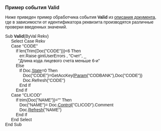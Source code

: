 ﻿<html>
<head>
<title>Valid</title>
</head>

<body>

<p><font size="3" face="Arial"><strong>Пример события Valid</strong></font></p>

<p><font face="Arial">Ниже приведен пример обработчика события <strong>
Valid</strong> из <a
href="../Defs/doc.html">описания документа</a>, где в зависимости от 
идентификатора реквизита производятся различные проверки введенных значений.<br>
</font></p>

<p><font face="Arial">Sub <strong>Valid</strong>(ByVal Rekv)<br>
&nbsp;&nbsp;&nbsp;&nbsp; Select Case Rekv <br>
&nbsp;&nbsp;&nbsp;&nbsp; Case &quot;CODE&quot; <br>
&nbsp;&nbsp;&nbsp;&nbsp;&nbsp;&nbsp;&nbsp;&nbsp; If len(Trim(Doc(&quot;CODE&quot;)))&lt;6 
Then<br>
&nbsp;&nbsp;&nbsp;&nbsp;&nbsp;&nbsp;&nbsp;&nbsp;&nbsp;&nbsp;&nbsp; err.Raise 
gintUserErrors , &quot;Счет&quot;, _<br>
&nbsp;&nbsp;&nbsp;&nbsp;&nbsp;&nbsp;&nbsp;&nbsp;&nbsp;&nbsp; &quot;Длина кода 
лицевого счета меньше 6-и&quot;<br>
&nbsp;&nbsp;&nbsp;&nbsp;&nbsp;&nbsp;&nbsp;&nbsp; Else<br>
&nbsp;&nbsp;&nbsp;&nbsp;&nbsp;&nbsp;&nbsp;&nbsp;&nbsp;&nbsp;&nbsp; If Doc.<a
href="../Functions/ASDOC/State.html">State</a>=0 Then&nbsp;&nbsp;&nbsp; <br>
&nbsp;&nbsp;&nbsp;&nbsp;&nbsp;&nbsp;&nbsp;&nbsp;&nbsp;&nbsp;&nbsp;&nbsp;&nbsp;&nbsp; 
Doc(&quot;CODE&quot;)=GetAccKey(<a href="../Functions/Functions/ParameterManagment/Param.html">Param</a>(&quot;CODBANK&quot;),Doc(&quot;CODE&quot;))<br>
&nbsp;&nbsp;&nbsp;&nbsp;&nbsp;&nbsp;&nbsp;&nbsp;&nbsp;&nbsp;&nbsp;&nbsp;&nbsp;&nbsp; 
Doc.Refresh(&quot;CODE&quot;)&nbsp;&nbsp;&nbsp;&nbsp; <br>
&nbsp;&nbsp;&nbsp;&nbsp;&nbsp;&nbsp;&nbsp;&nbsp;&nbsp;&nbsp;&nbsp; End If&nbsp;&nbsp;&nbsp;&nbsp; <br>
&nbsp;&nbsp;&nbsp;&nbsp;&nbsp;&nbsp;&nbsp;&nbsp; End If <br>
&nbsp;&nbsp;&nbsp;&nbsp; Case &quot;CLICOD&quot; <br>
&nbsp;&nbsp;&nbsp;&nbsp;&nbsp;&nbsp;&nbsp;&nbsp; If trim(Doc(&quot;NAME&quot;))=&quot;&quot; Then<br>
&nbsp;&nbsp;&nbsp;&nbsp;&nbsp;&nbsp;&nbsp;&nbsp;&nbsp;&nbsp;&nbsp; Doc(&quot;NAME&quot;)= 
Doc.<a href="../Functions/ASDOC/Control.html">Control</a>(&quot;CLICOD&quot;).Comment<br>
&nbsp;&nbsp;&nbsp;&nbsp;&nbsp;&nbsp;&nbsp;&nbsp;&nbsp;&nbsp;&nbsp; Doc.<a
href="../Functions/ASDOC/Refresh.html">Refresh</a>(&quot;NAME&quot;)<br>
&nbsp;&nbsp;&nbsp;&nbsp;&nbsp;&nbsp;&nbsp;&nbsp; End If <br>
&nbsp;&nbsp;&nbsp;&nbsp; End Select&nbsp;&nbsp;&nbsp;&nbsp; <br>
End Sub<br>
</font></p>
</body>
</html>
